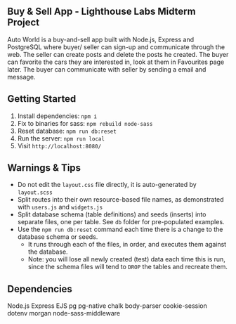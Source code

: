 ## Buy & Sell App - Lighthouse Labs Midterm Project

Auto World is a buy-and-sell app built with Node.js, Express and PostgreSQL where buyer/ seller can sign-up and communicate through the web. The seller can create posts and delete the posts he created. The buyer can favorite the cars they are interested in, look at them in Favourites page later. The buyer can communicate with  seller by sending a email and message.



## Getting Started

1. Install dependencies: `npm i`
2. Fix to binaries for sass: `npm rebuild node-sass`
3. Reset database: `npm run db:reset`  
4. Run the server: `npm run local`  
5. Visit `http://localhost:8080/`

## Warnings & Tips

- Do not edit the `layout.css` file directly, it is auto-generated by `layout.scss`
- Split routes into their own resource-based file names, as demonstrated with `users.js` and `widgets.js`
- Split database schema (table definitions) and seeds (inserts) into separate files, one per table. See `db` folder for pre-populated examples. 
- Use the `npm run db:reset` command each time there is a change to the database schema or seeds. 
  - It runs through each of the files, in order, and executes them against the database. 
  - Note: you will lose all newly created (test) data each time this is run, since the schema files will tend to `DROP` the tables and recreate them.

## Dependencies

Node.js
Express
EJS
pg
pg-native
chalk
body-parser
cookie-session
dotenv
morgan
node-sass-middleware
